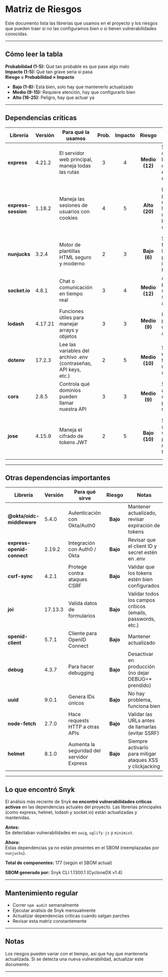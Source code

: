 # Matriz de Riesgos 

Este documento lista las librerías que usamos en el proyecto y los riesgos que pueden traer si no las configuramos bien o si tienen vulnerabilidades conocidas. 

---

## Cómo leer la tabla

**Probabilidad (1-5):** Qué tan probable es que pase algo malo  
**Impacto (1-5):** Qué tan grave sería si pasa  
**Riesgo = Probabilidad × Impacto**

- **Bajo (1-8):** Está bien, solo hay que mantenerlo actualizado
- **Medio (9-15):** Requiere atención, hay que configurarlo bien
- **Alto (16-25):** Peligro, hay que actuar ya

---

## Dependencias críticas

| Librería | Versión | Para qué la usamos | Prob. | Impacto | Riesgo | Qué puede pasar | Mitigar |
|----------|---------|-------------------|:-----:|:-------:|:------:|-----------------|-----------|
| **express** | 4.21.2 | El servidor web principal, maneja todas las rutas | 3 | 4 | **Medio (12)** | Si no se configura bien puede dejar endpoints expuestos | Usar helmet, validar todos los inputs, sanitizar las rutas |
| **express-session** | 1.18.2 | Maneja las sesiones de usuarios con cookies | 4 | 5 | **Alto (20)** | Las sesiones pueden ser robadas si las cookies no están bien configuradas | Configurar cookies con HttpOnly, Secure, SameSite=strict. Rotar IDs de sesión después del login |
| **nunjucks** | 3.2.4 | Motor de plantillas HTML seguro y moderno | 2 | 3 | **Bajo (6)** | Si no se filtran bien los datos, puede haber inyección de HTML | Mantener actualizado y sanitizar variables en plantillas |
| **socket.io** | 4.8.1 | Chat o comunicación en tiempo real | 3 | 4 | **Medio (12)** | Alguien podría conectarse sin estar autenticado | Validar que el usuario esté logueado en cada conexión |
| **lodash** | 4.17.21 | Funciones útiles para manejar arrays y objetos | 3 | 3 | **Medio (9)** | Ha tenido problemas de seguridad antes | Estar pendiente de actualizaciones, correr npm audit seguido |
| **dotenv** | 17.2.3 | Lee las variables del archivo .env (contraseñas, API keys, etc.) | 2 | 5 | **Medio (10)** | Si subimos el .env a Git, todos ven nuestras contraseñas | Verificar que .env esté en .gitignore. NUNCA subirlo al repo |
| **cors** | 2.8.5 | Controla qué dominios pueden llamar nuestra API | 3 | 3 | **Medio (9)** | Si está muy abierto cualquiera puede usar nuestra API | NO usar `origin: '*'`. Hacer lista blanca de dominios permitidos |
| **jose** | 4.15.9 | Maneja el cifrado de tokens JWT | 2 | 5 | **Bajo (10)** | Si usamos algoritmos viejos pueden romper los tokens | Usar algoritmos modernos (RS256 o ES256), cambiar las claves periódicamente |

---

## Otras dependencias importantes

| Librería | Versión | Para qué sirve | Riesgo | Notas |
|----------|---------|----------------|:------:|-------|
| **@okta/oidc-middleware** | 5.4.0 | Autenticación con Okta/Auth0 | **Bajo** | Mantener actualizado, revisar expiración de tokens |
| **express-openid-connect** | 2.19.2 | Integración con Auth0 / Okta | **Bajo** | Revisar que el client ID y secret estén en .env |
| **csrf-sync** | 4.2.1 | Protege contra ataques CSRF | **Bajo** | Validar que los tokens estén bien configurados |
| **joi** | 17.13.3 | Valida datos de formularios | **Bajo** | Validar todos los campos críticos (emails, passwords, etc.) |
| **openid-client** | 5.7.1 | Cliente para OpenID Connect | **Bajo** | Mantener actualizado |
| **debug** | 4.3.7 | Para hacer debugging | **Bajo** | Desactivar en producción (no dejar DEBUG=* prendido) |
| **uuid** | 9.0.1 | Genera IDs únicos | **Bajo** | No hay problema, funciona bien |
| **node-fetch** | 2.7.0 | Hace requests HTTP a otras APIs | **Bajo** | Validar las URLs antes de llamarlas (evitar SSRF) |
| **helmet** | 8.1.0 | Aumenta la seguridad del servidor Express | **Bajo** | Siempre activarlo para mitigar ataques XSS y clickjacking |

---

## Lo que encontró Snyk

El análisis más reciente de Snyk **no encontró vulnerabilidades críticas activas** en las dependencias actuales del proyecto. Las librerías principales (como express, helmet, lodash y socket.io) están actualizadas y mantenidas.

**Antes:**  
Se detectaban vulnerabilidades en `swig`, `uglify-js` y `minimist`.

**Ahora:**  
Estas dependencias ya no están presentes en el SBOM (reemplazadas por `nunjucks`).

**Total de componentes:** 177 (según el SBOM actual)

**SBOM generado por:** Snyk CLI 1.1300.1 (CycloneDX v1.4)  

---

## Mantenimiento regular

- Correr `npm audit` semanalmente
- Ejecutar análisis de Snyk mensualmente
- Actualizar dependencias críticas cuando salgan parches
- Revisar esta matriz constantemente

---

## Notas

Los riesgos pueden variar con el tiempo, así que hay que mantenerla actualizada. Si se detecta una nueva vulnerabilidad, actualizar este documento.

---
